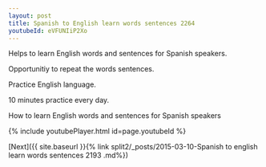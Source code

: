 ```yaml
---
layout: post
title: Spanish to English learn words sentences 2264 
youtubeId: eVFUNIiP2Xo
---
```

 
 
Helps to learn English words and sentences for Spanish speakers.

Opportunitiy to repeat the words sentences. 

Practice English language. 
 
10 minutes practice every day. 
 
How to learn English words and sentences for Spanish speakers 
 
{% include youtubePlayer.html id=page.youtubeId %}
 
 
[Next]({{ site.baseurl }}{% link  split2/_posts/2015-03-10-Spanish to english learn words sentences 2193 .md%})
 
